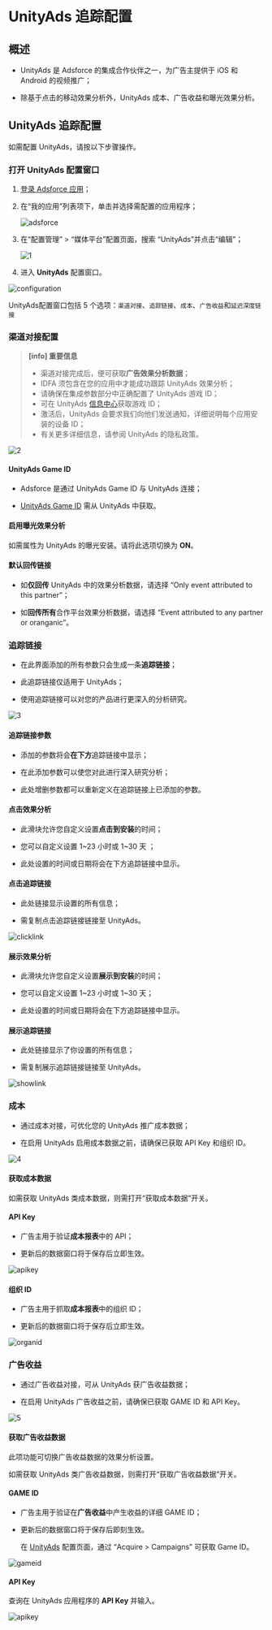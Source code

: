 # UnityAds 追踪配置

## 概述

* UnityAds 是 Adsforce 的集成合作伙伴之一，为广告主提供于 iOS 和 Android 的视频推广；

* 除基于点击的移动效果分析外，UnityAds 成本、广告收益和曝光效果分析。

## UnityAds 追踪配置

  如需配置 UnityAds，请按以下步骤操作。

### 打开 **UnityAds** 配置窗口

  1. [登录 Adsforce 应用](<https://demo-portal.adsforce.io/login>)；

  2. 在“我的应用”列表项下，单击并选择需配置的应用程序；

     ![adsforce](adsforce.png)

  3. 在“配置管理” > “媒体平台”配置页面，搜索 “UnityAds”并点击“编辑”；

     ![1](1.png)

  5. 进入 **UnityAds** 配置窗口。


![configuration](configuration.png)

UnityAds配置窗口包括 5 个选项：`渠道对接`、`追踪链接`、`成本`、`广告收益`和`延迟深度链接`      

### 渠道对接配置

> **[info] 重要信息**
> 
> * 渠道对接完成后，便可获取**广告效果分析数据**；
> * IDFA 须包含在您的应用中才能成功跟踪 UnityAds 效果分析；
> * 请确保在集成参数部分中正确配置了 UnityAds 游戏 ID；
> * 可在 UnityAds [信息中心](https://unityads.unity3d.com/admin/#/games)获取游戏 ID；
> * 激活后，UnityAds 会要求我们向他们发送通知，详细说明每个应用安装的设备 ID；
> * 有关更多详细信息，请参阅 UnityAds 的隐私政策。

![2](2.png) 

#### UnityAds Game ID

* Adsforce 是通过 UnityAds Game ID 与 UnityAds 连接；

* [UnityAds Game ID](unity-ads-game-id/README.md) 需从 UnityAds 中获取。

#### 启用曝光效果分析

如需属性为 UnityAds 的曝光安装。请将此选项切换为 **ON**。

#### 默认回传链接

* 如**仅回传** UnityAds 中的效果分析数据，请选择 “Only event attributed to this partner”；

* 如**回传所有**合作平台效果分析数据，请选择 “Event attributed to any partner or oranganic”。

### 追踪链接

* 在此界面添加的所有参数只会生成一条**追踪链接**；

* 此追踪链接仅适用于 UnityAds；

* 使用追踪链接可以对您的产品进行更深入的分析研究。

![3](3.png) 

#### 追踪链接参数

* 添加的参数将会**在下方**追踪链接中显示；

* 在此添加参数可以使您对此进行深入研究分析；

* 此处增删参数都可以重新定义在追踪链接上已添加的参数。

#### 点击效果分析

* 此滑块允许您自定义设置**点击到安装**的时间；

* 您可以自定义设置 1~23 小时或 1~30 天 ；

* 此处设置的时间或日期将会在下方追踪链接中显示。

#### 点击追踪链接

* 此处链接显示设置的所有信息；

* 需复制点击追踪链接链接至 UnityAds。

![clicklink](clicklink.png)

#### 展示效果分析

* 此滑块允许您自定义设置**展示到安装**的时间；

* 您可以自定义设置 1~23 小时或 1~30 天；

* 此处设置的时间或日期将会在下方追踪链接中显示。

#### 展示追踪链接

* 此处链接显示了你设置的所有信息；

* 需复制展示追踪链接链接至 UnityAds。

![showlink](showlink.png) 

### 成本

* 通过成本对接，可优化您的 UnityAds 推广成本数据；

* 在启用 UnityAds 启用成本数据之前，请确保已获取 API Key 和组织 ID。 

![4](4.png) 

#### 获取成本数据

如需获取 UnityAds 类成本数据，则需打开“获取成本数据”开关。

#### API Key

* 广告主用于验证**成本报表**中的 API；

* 更新后的数据窗口将于保存后立即生效。

![apikey](apikey.png) 

#### 组织 ID

* 广告主用于抓取**成本报表**中的组织 ID；

* 更新后的数据窗口将于保存后立即生效。

![organid](organid.png) 

### 广告收益

* 通过广告收益对接，可从 UnityAds 获广告收益数据；

* 在启用 UnityAds 广告收益之前，请确保已获取 GAME ID 和 API Key。

![5](5.png) 

#### 获取广告收益数据

此项功能可切换广告收益数据的效果分析设置。

如需获取 UnityAds 类广告收益数据，则需打开“获取广告收益数据”开关。

#### GAME ID

* 广告主用于验证在**广告收益**中产生收益的详细 GAME ID；

* 更新后的数据窗口将于保存后即刻生效。

  在 [UnityAds](https://unityads.unity3d.com/admin/#/games) 配置页面，通过 “Acquire > Campaigns” 可获取 Game ID。

![gameid](gameid.png)

#### API Key

查询在 UnityAds 应用程序的 **API Key** 并输入。

![apikey](apikey.png)

